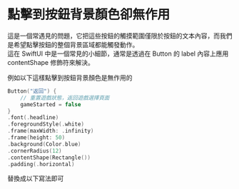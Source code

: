 
# 點擊到按鈕背景顏色卻無作用

這是一個常遇見的問題，它把這些按鈕的觸摸範圍僅限於按鈕的文本內容，而我們是希望點擊按鈕的整個背景區域都能觸發動作。  
這在 SwiftUI 中是一個常見的小細節，通常是透過在 Button 的 label 內容上應用 contentShape 修飾符來解決。

例如以下這樣點擊到按鈕背景顏色是無作用的

```swift
Button("返回") {
    // 重置遊戲狀態，返回遊戲選擇頁面
    gameStarted = false
}
.font(.headline)
.foregroundStyle(.white)
.frame(maxWidth: .infinity)
.frame(height: 50)
.background(Color.blue)
.cornerRadius(12)
.contentShape(Rectangle())
.padding(.horizontal)
```

替換成以下寫法即可

```swift

```
